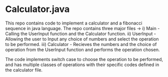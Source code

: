 # Calculator.java
This repo contains code to implement a calculator and a fibonacci sequence in java language. The repo contains three major files ->
i) Main - Calling the UserInput function and the Calculator function.
ii) UserInput - Allowing the user to Input any choice of numbers and select the operation to be performed.
iii) Calculator - Recieves the numbers and the choice of operation from the UserInput function and performs the operation chosen.

The code implements switch case to choose the operation to be performed, and has multiple classes of operations with their specific codes defined in the calculator file.

